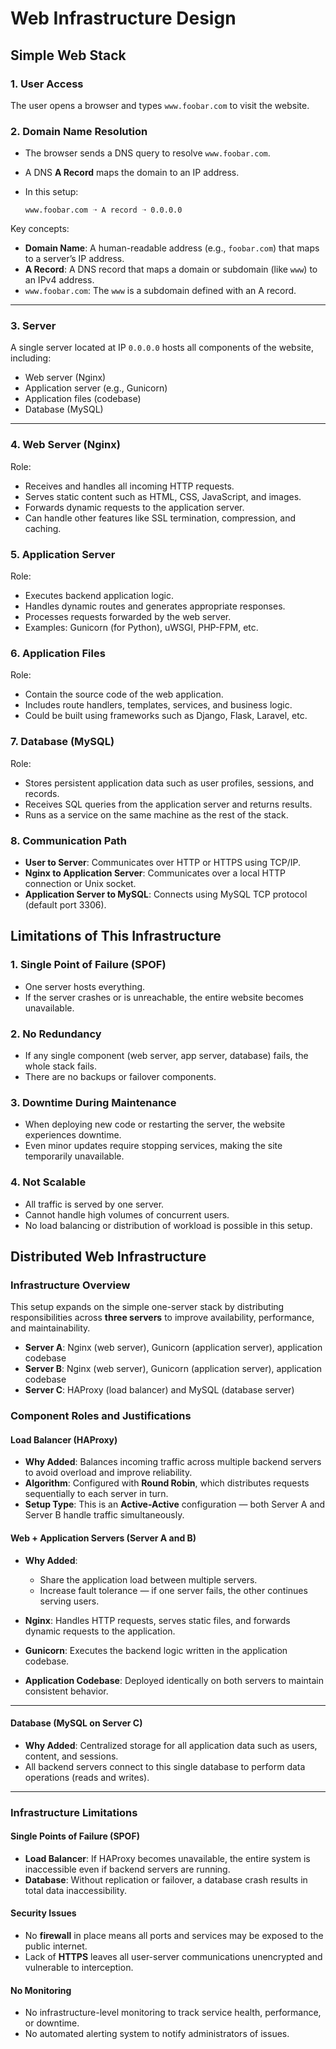 # Web Infrastructure Design

## Simple Web Stack

### 1. User Access

The user opens a browser and types `www.foobar.com` to visit the website.


### 2. Domain Name Resolution

* The browser sends a DNS query to resolve `www.foobar.com`.
* A DNS **A Record** maps the domain to an IP address.
* In this setup:

  ```
  www.foobar.com ➝ A record ➝ 0.0.0.0
  ```

Key concepts:

* **Domain Name**: A human-readable address (e.g., `foobar.com`) that maps to a server’s IP address.
* **A Record**: A DNS record that maps a domain or subdomain (like `www`) to an IPv4 address.
* `www.foobar.com`: The `www` is a subdomain defined with an A record.

---

### 3. Server

A single server located at IP `0.0.0.0` hosts all components of the website, including:

* Web server (Nginx)
* Application server (e.g., Gunicorn)
* Application files (codebase)
* Database (MySQL)

---

### 4. Web Server (Nginx)

Role:

* Receives and handles all incoming HTTP requests.
* Serves static content such as HTML, CSS, JavaScript, and images.
* Forwards dynamic requests to the application server.
* Can handle other features like SSL termination, compression, and caching.


### 5. Application Server

Role:

* Executes backend application logic.
* Handles dynamic routes and generates appropriate responses.
* Processes requests forwarded by the web server.
* Examples: Gunicorn (for Python), uWSGI, PHP-FPM, etc.


### 6. Application Files

Role:

* Contain the source code of the web application.
* Includes route handlers, templates, services, and business logic.
* Could be built using frameworks such as Django, Flask, Laravel, etc.


### 7. Database (MySQL)

Role:

* Stores persistent application data such as user profiles, sessions, and records.
* Receives SQL queries from the application server and returns results.
* Runs as a service on the same machine as the rest of the stack.


### 8. Communication Path

* **User to Server**: Communicates over HTTP or HTTPS using TCP/IP.
* **Nginx to Application Server**: Communicates over a local HTTP connection or Unix socket.
* **Application Server to MySQL**: Connects using MySQL TCP protocol (default port 3306).


## Limitations of This Infrastructure

### 1. Single Point of Failure (SPOF)

* One server hosts everything.
* If the server crashes or is unreachable, the entire website becomes unavailable.

### 2. No Redundancy

* If any single component (web server, app server, database) fails, the whole stack fails.
* There are no backups or failover components.

### 3. Downtime During Maintenance

* When deploying new code or restarting the server, the website experiences downtime.
* Even minor updates require stopping services, making the site temporarily unavailable.

### 4. Not Scalable

* All traffic is served by one server.
* Cannot handle high volumes of concurrent users.
* No load balancing or distribution of workload is possible in this setup.


## Distributed Web Infrastructure

### Infrastructure Overview

This setup expands on the simple one-server stack by distributing responsibilities across **three servers** to improve availability, performance, and maintainability.

* **Server A**: Nginx (web server), Gunicorn (application server), application codebase
* **Server B**: Nginx (web server), Gunicorn (application server), application codebase
* **Server C**: HAProxy (load balancer) and MySQL (database server)


### Component Roles and Justifications

#### Load Balancer (HAProxy)

* **Why Added**: Balances incoming traffic across multiple backend servers to avoid overload and improve reliability.
* **Algorithm**: Configured with **Round Robin**, which distributes requests sequentially to each server in turn.
* **Setup Type**: This is an **Active-Active** configuration — both Server A and Server B handle traffic simultaneously.

#### Web + Application Servers (Server A and B)

* **Why Added**:

  * Share the application load between multiple servers.
  * Increase fault tolerance — if one server fails, the other continues serving users.
* **Nginx**: Handles HTTP requests, serves static files, and forwards dynamic requests to the application.
* **Gunicorn**: Executes the backend logic written in the application codebase.
* **Application Codebase**: Deployed identically on both servers to maintain consistent behavior.

---

#### Database (MySQL on Server C)

* **Why Added**: Centralized storage for all application data such as users, content, and sessions.
* All backend servers connect to this single database to perform data operations (reads and writes).

---

### Infrastructure Limitations

#### Single Points of Failure (SPOF)

* **Load Balancer**: If HAProxy becomes unavailable, the entire system is inaccessible even if backend servers are running.
* **Database**: Without replication or failover, a database crash results in total data inaccessibility.

#### Security Issues

* No **firewall** in place means all ports and services may be exposed to the public internet.
* Lack of **HTTPS** leaves all user-server communications unencrypted and vulnerable to interception.

#### No Monitoring

* No infrastructure-level monitoring to track service health, performance, or downtime.
* No automated alerting system to notify administrators of issues.
